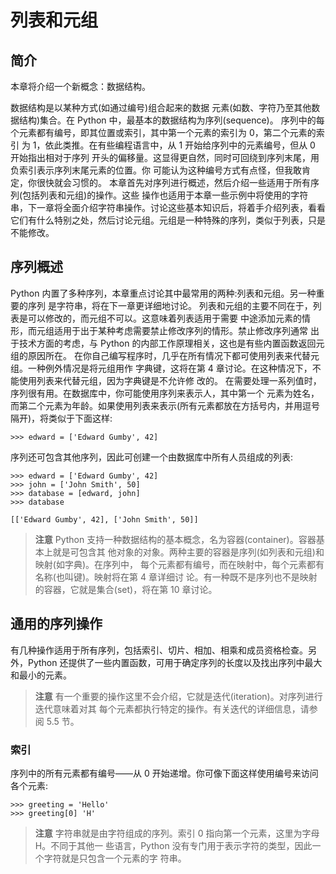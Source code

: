 # 列表和元组

## 简介

本章将介绍一个新概念：数据结构。

数据结构是以某种方式(如通过编号)组合起来的数据 元素(如数、字符乃至其他数据结构)集合。在 Python 中，最基本的数据结构为序列(sequence)。 序列中的每个元素都有编号，即其位置或索引，其中第一个元素的索引为 0，第二个元素的索引 为 1，依此类推。在有些编程语言中，从 1 开始给序列中的元素编号，但从 0 开始指出相对于序列 开头的偏移量。这显得更自然，同时可回绕到序列末尾，用负索引表示序列末尾元素的位置。你 可能认为这种编号方式有点怪，但我敢肯定，你很快就会习惯的。
本章首先对序列进行概述，然后介绍一些适用于所有序列(包括列表和元组)的操作。这些 操作也适用于本章一些示例中将使用的字符串，下一章将全面介绍字符串操作。讨论这些基本知识后，将着手介绍列表，看看它们有什么特别之处，然后讨论元组。元组是一种特殊的序列，类似于列表，只是不能修改。

## 序列概述

Python 内置了多种序列，本章重点讨论其中最常用的两种:列表和元组。另一种重要的序列 是字符串，将在下一章更详细地讨论。
列表和元组的主要不同在于，列表是可以修改的，而元组不可以。这意味着列表适用于需要 中途添加元素的情形，而元组适用于出于某种考虑需要禁止修改序列的情形。禁止修改序列通常 出于技术方面的考虑，与 Python 的内部工作原理相关，这也是有些内置函数返回元组的原因所在。 在你自己编写程序时，几乎在所有情况下都可使用列表来代替元组。一种例外情况是将元组用作 字典键，这将在第 4 章讨论。在这种情况下，不能使用列表来代替元组，因为字典键是不允许修 改的。
在需要处理一系列值时，序列很有用。在数据库中，你可能使用序列来表示人，其中第一个 元素为姓名，而第二个元素为年龄。如果使用列表来表示(所有元素都放在方括号内，并用逗号 隔开)，将类似于下面这样:

```
>>> edward = ['Edward Gumby', 42]
```

序列还可包含其他序列，因此可创建一个由数据库中所有人员组成的列表:

```
>>> edward = ['Edward Gumby', 42]
>>> john = ['John Smith', 50]
>>> database = [edward, john]
>>> database

[['Edward Gumby', 42], ['John Smith', 50]]
```

> **注意**
> Python 支持一种数据结构的基本概念，名为容器(container)。容器基本上就是可包含其 他对象的对象。两种主要的容器是序列(如列表和元组)和映射(如字典)。在序列中， 每个元素都有编号，而在映射中，每个元素都有名称(也叫键)。映射将在第 4 章详细讨 论。有一种既不是序列也不是映射的容器，它就是集合(set)，将在第 10 章讨论。

## 通用的序列操作

有几种操作适用于所有序列，包括索引、切片、相加、相乘和成员资格检查。另外，Python 还提供了一些内置函数，可用于确定序列的长度以及找出序列中最大和最小的元素。

> **注意**
> 有一个重要的操作这里不会介绍，它就是迭代(iteration)。对序列进行迭代意味着对其 每个元素都执行特定的操作。有关迭代的详细信息，请参阅 5.5 节。

### 索引

序列中的所有元素都有编号——从 0 开始递增。你可像下面这样使用编号来访问各个元素:

```
>>> greeting = 'Hello'
>>> greeting[0] 'H'
```

> **注意**
> 字符串就是由字符组成的序列。索引 0 指向第一个元素，这里为字母 H。不同于其他一 些语言，Python 没有专门用于表示字符的类型，因此一个字符就是只包含一个元素的字 符串。
